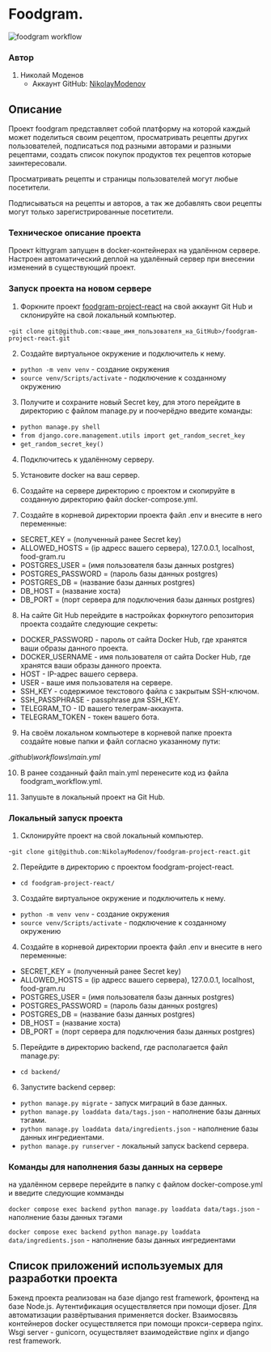 # Foodgram.

![foodgram workflow](https://github.com/NikolayModenov/foodgram-project-react/actions/workflows/main.yml/badge.svg)

### Автор

1. Николай Моденов  
   - Аккаунт GitHub: [NikolayModenov](https://github.com/NikolayModenov)

## Описание

Проект foodgram представляет собой платформу на которой каждый может поделиться своим рецептом, просматривать рецепты других пользователей, подписаться под разными авторами и разными рецептами, создать список покупок продуктов тех рецептов которые заинтересовали.

Просматривать рецепты и страницы пользователей могут любые посетители. 

Подписываться на рецепты и авторов, а так же добавлять свои рецепты могут только зарегистрированные посетители.

### Техническое описание проекта

Проект kittygram запущен в docker-контейнерах на удалённом сервере.
Настроен автоматический деплой на удалённый сервер при внесении изменений в существующий проект.

### Запуск проекта на новом сервере

1. Форкните проект [foodgram-project-react](https://github.com/NikolayModenov/foodgram-project-react/) на свой аккаунт Git Hub и склонируйте на свой локальный компьютер. 

-```git clone git@github.com:<ваше_имя_пользователя_на_GitHub>/foodgram-project-react.git```

2. Создайте виртуальное окружение и подключитель к нему.

- ```python -m venv venv``` - создание окружения
- ```source venv/Scripts/activate``` - подключение к созданному окружению

3. Получите и сохраните новый Secret key, для этого перейдите в директорию с файлом manage.py и поочерёдно введите команды:

- ```python manage.py shell```
- ```from django.core.management.utils import get_random_secret_key```
- ```get_random_secret_key()```

4. Подключитесь к удалённому серверу.

5. Установите docker на ваш сервер.

6. Создайте на сервере директорию с проектом и скопируйте в созданную директорию файл docker-compose.yml.

7. Создайте в корневой директории проекта файл .env и внесите в него переменные:

- SECRET_KEY = (полученный ранее Secret key)
- ALLOWED_HOSTS = (ip адресс вашего сервера), 127.0.0.1, localhost, food-gram.ru
- POSTGRES_USER = (имя пользователя базы данных postgres)
- POSTGRES_PASSWORD = (пароль базы данных postgres)
- POSTGRES_DB = (название базы данных postgres)
- DB_HOST = (название хоста)
- DB_PORT = (порт сервера для подключения базы данных postgres)

8. На сайте Git Hub перейдите в настройках форкнутого репозитория проекта создайте следующие секреты:

- DOCKER_PASSWORD - пароль от сайта Docker Hub, где хранятся ваши образы данного проекта.
- DOCKER_USERNAME - имя пользователя от сайта Docker Hub, где хранятся ваши образы данного проекта.
- HOST - IP-адрес вашего сервера.
- USER - ваше имя пользователя на сервере.
- SSH_KEY - содержимое текстового файла с закрытым SSH-ключом.
- SSH_PASSPHRASE - passphrase для SSH_KEY.
- TELEGRAM_TO - ID вашего телеграм-аккаунта.
- TELEGRAM_TOKEN - токен вашего бота.

9. На своём локальном компьютере в корневой папке проекта создайте новые папки и файл согласно указанному пути:

*.github\workflows\main.yml*

10. В ранее созданный файл main.yml перенесите код из файла foodgram_workflow.yml.

11. Запушьте в локальный проект на Git Hub.

### Локальный запуск проекта

1. Склонируйте проект на свой локальный компьютер. 

-```git clone git@github.com:NikolayModenov/foodgram-project-react.git```

2. Перейдите в директорию с проектом foodgram-project-react.

- ```cd foodgram-project-react/```

3. Создайте виртуальное окружение и подключитель к нему.

- ```python -m venv venv``` - создание окружения
- ```source venv/Scripts/activate``` - подключение к созданному окружению

4. Создайте в корневой директории проекта файл .env и внесите в него переменные:

- SECRET_KEY = (полученный ранее Secret key)
- ALLOWED_HOSTS = (ip адресс вашего сервера), 127.0.0.1, localhost, food-gram.ru
- POSTGRES_USER = (имя пользователя базы данных postgres)
- POSTGRES_PASSWORD = (пароль базы данных postgres)
- POSTGRES_DB = (название базы данных postgres)
- DB_HOST = (название хоста)
- DB_PORT = (порт сервера для подключения базы данных postgres)

5. Перейдите в директорию backend, где располагается файл manage.py:

- ```cd backend/```

6. Запустите backend сервер:

- ```python manage.py migrate``` - запуск миграций в базе данных.
- ```python manage.py loaddata data/tags.json``` - наполнение базы данных тэгами.
- ```python manage.py loaddata data/ingredients.json``` - наполнение базы данных ингредиентами.
- ```python manage.py runserver``` - локальный запуск backend сервера.

### Команды для наполнения базы данных на сервере

на удалённом сервере перейдите в папку с файлом docker-compose.yml и введите следующие комманды

```docker compose exec backend python manage.py loaddata data/tags.json``` - наполнение базы данных тэгами

```docker compose exec backend python manage.py loaddata data/ingredients.json``` - наполнение базы данных ингредиентами

## Список приложений используемых для разработки проекта

Бэкенд проекта реализован на базе django rest framework, фронтенд на базе Node.js.
Аутентификация осуществляется при помощи djoser.
Для автоматизации развёртывания применяется docker.
Взаимосвязь контейнеров docker осуществляется при помощи прокси-сервера nginx.
Wsgi server - gunicorn, осуществляет взаимодействие nginx и django rest framework.
